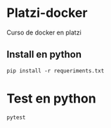 # Platzi-docker
Curso de docker en platzi

## Install en python
	pip install -r requeriments.txt
##

# Test en python
	pytest
#
